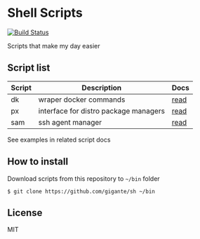 # Shell Scripts

[![Build Status](https://travis-ci.org/gigante/sh.svg?branch=master)](https://travis-ci.org/gigante/sh)

Scripts that make my day easier

## Script list

| Script | Description | Docs |
| ------------- | ------------- | ------------- |
| dk  | wraper docker commands | [read](http://github.com/gigante/sh) |
| px  | interface for distro package managers | [read](http://github.com/gigante/sh) |
| sam | ssh agent manager | [read](http://github.com/gigante/sh) |

See examples in related script docs

## How to install

Download scripts from this repository to `~/bin` folder

```
$ git clone https://github.com/gigante/sh ~/bin
```

## License

MIT